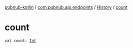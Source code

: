 [pubnub-kotlin](../../index.md) / [com.pubnub.api.endpoints](../index.md) / [History](index.md) / [count](./count.md)

# count

`val count: `[`Int`](https://kotlinlang.org/api/latest/jvm/stdlib/kotlin/-int/index.html)